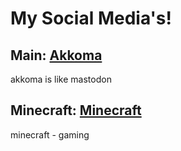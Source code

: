 # My Social Media's!

## Main: [Akkoma](https://akkoma.mercurywork.shop/iusebako)

akkoma is like mastodon

## Minecraft: [Minecraft](https://namemc.com/profile/iusebako.1)

minecraft - gaming
